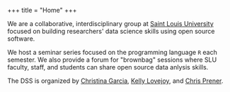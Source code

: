 +++
title = "Home"
+++

We are a collaborative, interdisciplinary group at [Saint Louis University](https://www.slu.edu) focused on building researchers' data science skills using open source software. 

We host a seminar series focused on the programming language `R` each semester. We also provide a forum for "brownbag" sessions where SLU faculty, staff, and students can share open source data anlysis skills.

The DSS is organized by [Christina Garcia](mailto:christina.garcia@slu.edu), [Kelly Lovejoy](mailto:kelly.lovejoy@slu.edu), and [Chris Prener](mailto:chris.prener@slu.edu).